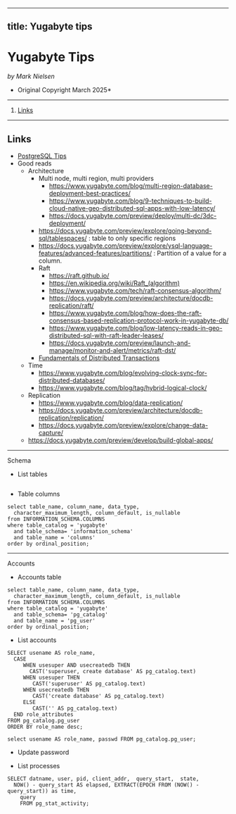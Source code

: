 -------
title: Yugabyte tips
--------

# Yugabyte Tips

*by Mark Nielsen*  
* Original Copyright March 2025*


---

1. [Links](#links)

* * *
<a name=links></a>Links
-----
* [PostgreSQL Tips ](B/vikingdata/articles/blob/main/databases/postgresql/pg_general.md)
* Good reads
    * Architecture
        * Multi node, multi region, multi providers
            * https://www.yugabyte.com/blog/multi-region-database-deployment-best-practices/
            * https://www.yugabyte.com/blog/9-techniques-to-build-cloud-native-geo-distributed-sql-apps-with-low-latency/
            * https://docs.yugabyte.com/preview/deploy/multi-dc/3dc-deployment/
	    * https://docs.yugabyte.com/preview/explore/going-beyond-sql/tablespaces/ : table to only specific regions
	    * https://docs.yugabyte.com/preview/explore/ysql-language-features/advanced-features/partitions/ : Partition of a value for a column.
        * Raft
             * https://raft.github.io/
             * https://en.wikipedia.org/wiki/Raft_(algorithm)
             * https://www.yugabyte.com/tech/raft-consensus-algorithm/
             * https://docs.yugabyte.com/preview/architecture/docdb-replication/raft/
             * https://www.yugabyte.com/blog/how-does-the-raft-consensus-based-replication-protocol-work-in-yugabyte-db/
             * https://www.yugabyte.com/blog/low-latency-reads-in-geo-distributed-sql-with-raft-leader-leases/
             * https://docs.yugabyte.com/preview/launch-and-manage/monitor-and-alert/metrics/raft-dst/
        * [Fundamentals of Distributed Transactions](https://docs.yugabyte.com/preview/architecture/transactions/transactions-overview/)
    * Time
        *  https://www.yugabyte.com/blog/evolving-clock-sync-for-distributed-databases/
        * https://www.yugabyte.com/blog/tag/hybrid-logical-clock/
    * Replication
        * https://www.yugabyte.com/blog/data-replication/
        * https://docs.yugabyte.com/preview/architecture/docdb-replication/replication/
        * https://docs.yugabyte.com/preview/explore/change-data-capture/
	* https://docs.yugabyte.com/preview/develop/build-global-apps/
	

* * *
<a name=schema></a>Schema

* List tables

```

```

* Table columns

```
select table_name, column_name, data_type,
  character_maximum_length, column_default, is_nullable
from INFORMATION_SCHEMA.COLUMNS
where table_catalog = 'yugabyte'
  and table_schema= 'information_schema'
  and table_name = 'columns'
order by ordinal_position;
```

* * *
<a name=Accounts></a>Accounts


* Accounts table

```
select table_name, column_name, data_type,
  character_maximum_length, column_default, is_nullable
from INFORMATION_SCHEMA.COLUMNS
where table_catalog = 'yugabyte'
  and table_schema= 'pg_catalog'
  and table_name = 'pg_user'
order by ordinal_position;

```

* List accounts
```
SELECT usename AS role_name,
  CASE
     WHEN usesuper AND usecreatedb THEN
	   CAST('superuser, create database' AS pg_catalog.text)
     WHEN usesuper THEN
	    CAST('superuser' AS pg_catalog.text)
     WHEN usecreatedb THEN
	    CAST('create database' AS pg_catalog.text)
     ELSE
	    CAST('' AS pg_catalog.text)
  END role_attributes
FROM pg_catalog.pg_user
ORDER BY role_name desc;

select usename AS role_name, passwd FROM pg_catalog.pg_user;

```
* Update password


* List processes
```
SELECT datname, user, pid, client_addr,  query_start,  state,
  NOW() - query_start AS elapsed, EXTRACT(EPOCH FROM (NOW() - query_start)) as time,
    query
    FROM pg_stat_activity;
```
